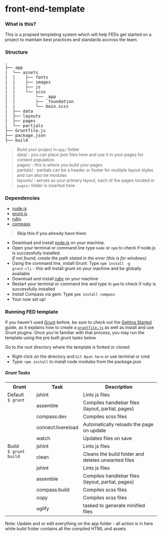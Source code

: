 # front-end-template
### What is this?
This is a propsed templating system which will help FEDs get started on a project to maintain best practices and standards accross the team.

### Structure

<pre>
.
├── app
|&nbsp;&nbsp;└── assets
|&nbsp;&nbsp;|&nbsp;&nbsp;&nbsp;&nbsp;├── fonts
|&nbsp;&nbsp;|&nbsp;&nbsp;&nbsp;&nbsp;├── images
|&nbsp;&nbsp;|&nbsp;&nbsp;&nbsp;&nbsp;├── js
|&nbsp;&nbsp;|&nbsp;&nbsp;&nbsp;&nbsp;└── scss
|&nbsp;&nbsp;|&nbsp;&nbsp;&nbsp;&nbsp;&nbsp;&nbsp;&nbsp;&nbsp;└── _app
|&nbsp;&nbsp;|&nbsp;&nbsp;&nbsp;&nbsp;&nbsp;&nbsp;&nbsp;&nbsp;├── _foundation
|&nbsp;&nbsp;|&nbsp;&nbsp;&nbsp;&nbsp;&nbsp;&nbsp;&nbsp;&nbsp;└── main.scss
|&nbsp;&nbsp;├── data
|&nbsp;&nbsp;├── layouts
|&nbsp;&nbsp;├── pages
|&nbsp;&nbsp;└── partials
├── Gruntfile.js
├── package.json
├── build
</pre>

> Build your project in <code>app/</code> folder <br>
data/ : you can place json files here and use it in your pages for content population <br>
pages/ : this is where you build your pages <br>
partials/ : partials can be a header or footer for multiple layout styles and can also be modules <br>
layouts/ : serves as your primary layout, each of the pages located in <code>pages/</code> folder is inserted here <br>

### Dependencies
- [node.js](http://nodejs.org/) <br>
- [grunt.js](http://gruntjs.com/) <br>
- [ruby](http://rubyinstaller.org/) <br>
- [compass](http://compass-style.org/install/) <br>

><strong>Skip this if you already have them</strong>
* Download and install [node.js](http://nodejs.org/) on your machine.
* Open your terminal or command line type <code>node</code> or <code>npm</code> to check if node.js is successfully installed. <br>
<em>If not found, create the path stated in the error (this is for windows)</em>
* Using the command line, install Grunt: Type <code>npm install -g grunt-cli</code> - this will install grunt on your machine and be globally available
* Download and install [ruby](http://rubyinstaller.org/) on your machine
* Restart your terminal or command line and type in <code>gem</code> to check if ruby is successfully installed
* Install Compass via gem: Type <code>gem install compass</code>
* Your now set up!

### Running FED template
<p>If you haven't used <a href="http://gruntjs.com/">Grunt</a> before, be sure to check out the <a href="http://gruntjs.com/getting-started">Getting Started</a> guide, as it explains how to create a <a href="http://gruntjs.com/sample-gruntfile"><code>gruntfile.js</code></a> as well as install and use Grunt plugins. Once you're familiar with that process, you may run the template using the pre built grunt tasks below</p>

Go to the root directory where the template is forked or cloned
* Right click on the directory and <code>Git Bash here</code> or use terminal or cmd
* Type: <code>npm install</code> to install node modules from the package.json

##### Grunt Tasks
<table>
    <tr>
        <th>Grunt</th>
        <th>Task</th>
        <th>Description</th>
    </tr>
    <tr>
        <td rowspan="5" valign="top">Default  <br> <code>$ grunt</code></td>
        <td>jshint</td>
        <td>Lints js files</td>
    </tr>
    <tr>
        <td>assemble</td>
        <td>Compiles handlebar files (layout, partial, pages)</td>
    </tr>
    <tr>
        <td>compass:dev</td>
        <td>Compiles scss files</td>
    </tr>
    <tr>
        <td>connect:livereload</td>
        <td>Automatically reloads the page on update</td>
    </tr>
    <tr>
        <td>watch</td>
        <td>Updates files on save</td>
    </tr>
    <tr>
        <td rowspan="7" valign="top">Build <br> <code>$ grunt build</code></td>
        <td>jshint</td>
        <td>Lints js files</td>
    </tr>
    <tr>
        <td>clean</td>
        <td>Cleans the build folder and deletes unwanted files</td>
    </tr>
    <tr>
        <td>jshint</td>
        <td>Lints js files</td>
    </tr>
    <tr>
        <td>assemble</td>
        <td>Compiles handlebar files (layout, partial, pages)</td>
    </tr>
    <tr>
        <td>compass:build</td>
        <td>Compiles scss files</td>
    </tr>
    <tr>
        <td>copy</td>
        <td>Compiles scss files</td>
    </tr>
    <tr>
        <td>uglify</td>
        <td>tasked to generate minified files</td>
    </tr>
</table>

Note: Update and or edit everything on the app folder - all action is in here while build folder contains all the compiled HTML and assets






